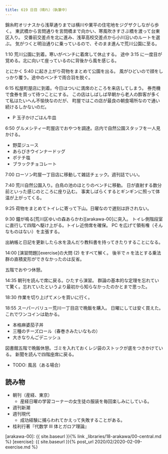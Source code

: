 ```yaml
---
title: 619 日目（晴れ）（執筆中）
---
```


錦糸町オリナスから浅草通りまでは横川や業平の住宅地をジグザクしながら歩く。
東武橋から言問通りを言問橋まで向かい、寒風吹きすさぶ橋を渡って台東区入り。
交番前交差点を北に進み、浅草高校交差点から小川沿いのルートを選ぶ。
気がつくと明治通りに乗っているので、そのまま進んで荒川公園に至る。

1:10 荒川公園に到着。寒いがベンチに着席して休止する。
途中 3:15 に一度目が覚める。北に向いて座っているのに背後から風を感じる。

とにかく 5:40 に起き上がり荷物をまとめて公園を出る。
風がひどいので顔をしっかり覆う。途中のベンチで雨合羽を脱ぐ。

6:15 松屋町屋店に到着。今日はついに満席のところを来店してしまう。
券売機で食券を買って待つことにする。
この店はしばしば早朝から老人の酔客が多くて私はたいへん不愉快なのだが、
町屋ではこの店が最良の朝食場所なので通い続けるしかないのだ。

* P 玉子かけごはん牛皿

6:50 グルメシティー町屋店でおやつを調達。店内で自然公園スタッフを一人見かける。

* 野菜ジュース
* あらびきウインナードッグ
* ポテチ塩
* ブラックチョコレート

7:00 ローソン町屋一丁目店に移動して雑誌チェック。週刊誌でいい。

7:40 荒川自然公園入り。白鳥の池のほとりのベンチに移動。
日が直射する数分前といった感じのところに座り込む。
事実しばらくするとギンギンに照って体温が上がってくる。

9:25 荷物をまとめてトイレに寄って下山。日曜なので遅刻は許されない。

9:30 鐘が鳴る[荒川区ゆいの森あらかわ][arakawa-00]に突入。
トイレ側階段室に直行して四階へ駆け上がる。トイレ近傍席を確保。
PC を広げて領有権（そんなものはない）を主張する。

出納帳と日記を更新したら水を汲んだり教科書を持ってきたりすることになる。

14:00 [演習問題][exercise]の大問 $(2)$ をすべて解く。
後半で $n$ を法とする乗法群の直積変形ができなかったのは反省。

五階でおやつ休憩。

14:35 朝刊を読んで席に戻る。ひたすら演習。
群論の基本的な定理を忘れていて驚く。忘れていたというより最初から知らなかったのかとまで思った。

18:30 作業を切り上げてメシを買いに行く。

18:55 スーパーバリュー荒川一丁目店で晩飯を購入。
日曜にしては安く買えた。これでワンコインは助かる。

* 本格麻婆茄子丼
* 三種のチーズロール（春巻きみたいなもの）
* 大きなりんごデニッシュ

図書館五階で晩飯休憩。ゴミを入れておくレジ袋のストックが底をつきかけている。
新聞を読んで四階座席に戻る。

* TODO: 風呂（ある場合）

## 読み物

* 朝刊（産経、東京）
  * 産経日曜の学習コーナーの女生徒の服装を毎回楽しみにしている。
* 週刊新潮
* 週刊現代
  * 成功経験に捕らわれてかえって失敗することがある。
* 桂利行著『代数学 III 体とガロア理論』

[arakawa-00]: {{ site.baseurl }}{% link _libraries/18-arakawa/00-central.md %}
[exercise]: {{ site.baseurl }}{% post_url 2020/02/2020-02-09-exercise.md %}
